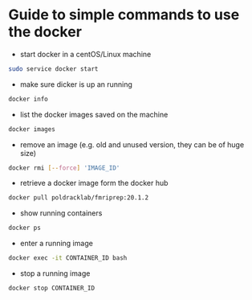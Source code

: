 # Guide to simple commands to use the docker

- start docker in a centOS/Linux machine

```bash
sudo service docker start
```

- make sure dicker is up an running

```bash
docker info
```

- list the docker images saved on the machine

```bash
docker images
```

- remove an image (e.g. old and unused version, they can be of huge size)

```bash
docker rmi [--force] 'IMAGE_ID' 
```

- retrieve a docker image form the docker hub

```bash
docker pull poldracklab/fmriprep:20.1.2
```

- show running containers

```bash
docker ps
```
- enter a running image

```bash
docker exec -it CONTAINER_ID bash
```

- stop a running image

```bash
docker stop CONTAINER_ID
```
